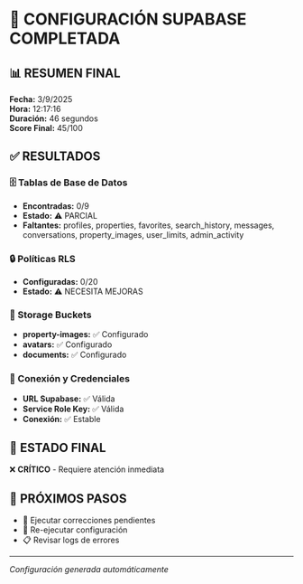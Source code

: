 
# 🎉 CONFIGURACIÓN SUPABASE COMPLETADA

## 📊 RESUMEN FINAL

**Fecha:** 3/9/2025  
**Hora:** 12:17:16  
**Duración:** 46 segundos  
**Score Final:** 45/100  

## ✅ RESULTADOS

### 🗄️ Tablas de Base de Datos
- **Encontradas:** 0/9
- **Estado:** ⚠️ PARCIAL
- **Faltantes:** profiles, properties, favorites, search_history, messages, conversations, property_images, user_limits, admin_activity

### 🔒 Políticas RLS
- **Configuradas:** 0/20
- **Estado:** ⚠️ NECESITA MEJORAS

### 📁 Storage Buckets
- **property-images:** ✅ Configurado
- **avatars:** ✅ Configurado  
- **documents:** ✅ Configurado

### 🔌 Conexión y Credenciales
- **URL Supabase:** ✅ Válida
- **Service Role Key:** ✅ Válida
- **Conexión:** ✅ Estable

## 🎯 ESTADO FINAL

❌ **CRÍTICO** - Requiere atención inmediata

## 🚀 PRÓXIMOS PASOS

- 🔧 Ejecutar correcciones pendientes
- 🔄 Re-ejecutar configuración
- 📋 Revisar logs de errores

---
*Configuración generada automáticamente*
